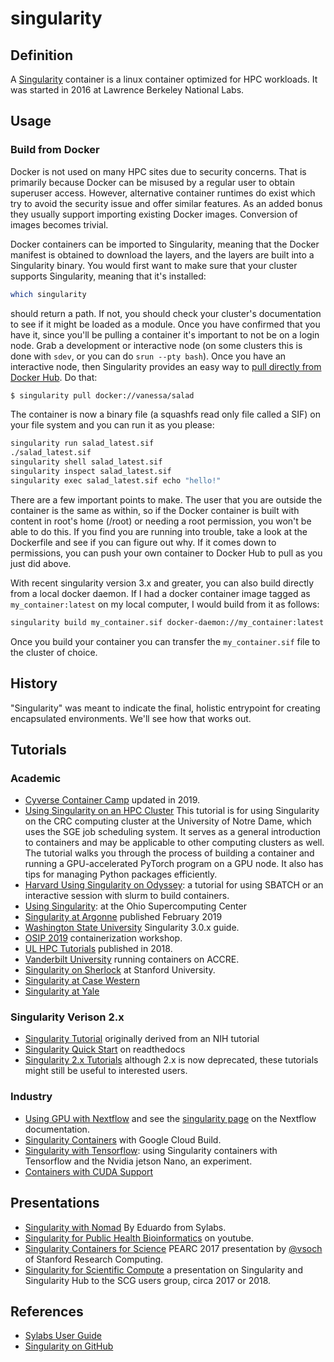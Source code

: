 # singularity


## Definition

A [Singularity](https://sylabs.io/singularity/) container is a linux container optimized for HPC workloads. <span id="question-how-was-singularity-started"></span> It was started in 2016 at Lawrence Berkeley National Labs.

## Usage


### Build from Docker

<span id='question-why-cant-docker-be-used-on-hpc'></span> Docker is not used on many HPC sites due to security concerns. That is primarily because Docker can be misused by a regular user to obtain superuser access. However, alternative container runtimes do exist which try to avoid the security issue and offer similar features. As an added bonus they usually support importing existing Docker images. Conversion of images becomes trivial.

<span id='question-how-do-i-convert-from-docker-to-singularity'></span>Docker containers can be imported to Singularity, meaning that the Docker manifest is obtained to download the layers, and the layers are built into a Singularity binary. You would first want to make sure that your cluster supports Singularity, meaning that it's installed:

```bash
which singularity
```

should return a path. If not, you should check your cluster's documentation to see if it might be loaded as a module. Once you have confirmed that you have it, since you'll be pulling a container it's important to not be on a login node. Grab a development or interactive node (on some clusters this is done with `sdev`, or you can do `srun --pty bash`). Once you have an interactive node, then Singularity provides an easy way to [pull directly from Docker Hub](https://sylabs.io/guides/3.4/user-guide/cli/singularity_pull.html). Do that:

```bash
$ singularity pull docker://vanessa/salad
```
The container is now a binary file (a squashfs read only file called a SIF) on your file system and you can run it as you please:

```bash
singularity run salad_latest.sif
./salad_latest.sif
singularity shell salad_latest.sif
singularity inspect salad_latest.sif
singularity exec salad_latest.sif echo "hello!"
```

There are a few important points to make. The user that you are outside the container is the same as within, so if the Docker container is built with content in root's home (/root) or needing a root permission, you won't be able to do this. If you find you are running into trouble, take a look at the Dockerfile and see if you can figure out why. If it comes down to permissions, you can push your own container to Docker Hub to pull as you just did above.

<span id='question-how-do-i-build-from-a-local-docker-daemon'></span>With recent singularity version 3.x and greater, you can also build directly from a local docker daemon. If I had a docker container image tagged as `my_container:latest` on my local computer, I would build from it as follows:

``` bash
singularity build my_container.sif docker-daemon://my_container:latest
```

Once you build your container you can transfer the `my_container.sif` file to the cluster of choice.

## History

<span id="question-where-does-the-term-singularity-originate"></span>"Singularity" was meant to indicate the final, holistic entrypoint for creating encapsulated environments. We'll see how that works out.

## Tutorials

### Academic

 - [Cyverse Container Camp](https://learning.cyverse.org/projects/container_camp_workshop_2019/en/latest/singularity/singularityintro.html) updated in 2019.
 - [Using Singularity on an HPC Cluster](https://github.com/bdusell/singularity-tutorial) <span id='question-how-do-i-use-singularity-on-an-hpc-cluster'> This tutorial is for using Singularity on the CRC computing cluster at the University of Notre Dame, which uses the SGE job scheduling system. It serves as a general introduction to containers and may be applicable to other computing clusters as well. The tutorial walks you through the process of building a container and running a GPU-accelerated PyTorch program on a GPU node. It also has tips for managing Python packages efficiently.
 - [Harvard Using Singularity on Odyssey](https://www.rc.fas.harvard.edu/resources/documentation/software/singularity-on-odyssey/): a tutorial for using SBATCH or an interactive session with slurm to build containers.
 - [Using Singularity](https://www.osc.edu/resources/getting_started/howto/howto_use_docker_and_singularity_containers_at_osc):  at the Ohio Supercomputing Center
 - [Singularity at Argonne](https://www.alcf.anl.gov/support-center/theta/singularity-theta) published February 2019
 - [Washington State University](https://hpc.wsu.edu/programmers-guide/singularity/) Singularity 3.0.x guide.
 - [OSIP 2019](https://github.com/rainsworth/osip2019-containerisation-workshop/) containerization workshop.
 - [UL HPC Tutorials](https://ulhpc-tutorials.readthedocs.io/en/latest/containers/singularity/) published in 2018.
 - [Vanderbilt University](https://www.vanderbilt.edu/accre/documentation/singularity/) running containers on ACCRE.
 - [Singularity on Sherlock](https://www.sherlock.stanford.edu/docs/software/using/singularity/) at Stanford University.
 - [Singularity at Case Western](https://sites.google.com/a/case.edu/hpcc/installed-software/container-platforms/singularity)
 - [Singularity at Yale](https://docs.ycrc.yale.edu/clusters-at-yale/guides/singularity/)

### Singularity Verison 2.x

 - [Singularity Tutorial](https://singularity-tutorial.github.io/) originally derived from an NIH tutorial
 - [Singularity Quick Start](https://singularity-docs.readthedocs.io/en/latest/) on readthedocs
- [Singularity 2.x Tutorials](https://singularity.lbl.gov/tutorials) although 2.x is now deprecated, these tutorials might still be useful to interested users.

### Industry

- [Using GPU with Nextflow](https://medium.com/@lucacozzuto/using-gpu-within-nextflow-19cd185d5e69?) and see the [singularity page](https://www.nextflow.io/docs/latest/singularity.html) on the Nextflow documentation.
- [Singularity Containers](https://cloud.google.com/community/tutorials/singularity-containers-with-cloud-build) with Google Cloud Build.
- [Singularity with Tensorflow](https://medium.com/singularityapp/singularity-containers-tensorflow-and-the-nvidia-jetson-nano-an-experiment-5be66ebbd4ac?): using Singularity containers with Tensorflow and the Nvidia jetson Nano, an experiment.
 - [Containers with CUDA Support](https://medium.com/@lpryszcz/containers-with-cuda-support-5467f393649f?)


## Presentations

 - [Singularity with Nomad](https://www.hashicorp.com/resources/singularity-nomad-task-driver-plugins) By Eduardo from Sylabs.
 - [Singularity for Public Health Bioinformatics](https://www.youtube.com/watch?v=juPLTMnFrcI&feature=youtu.be) on youtube.
 - [Singularity Containers for Science](https://www.slideshare.net/VanessaSochat/pearc17-reproducibility-and-containers-the-perfect-sandwich) PEARC 2017 presentation by [@vsoch](https://github.com/vsoch) of Stanford Research Computing. 
 - [Singularity for Scientific Compute](https://www.slideshare.net/VanessaSochat/singularity-containers-for-scientific-compute) a presentation on Singularity and Singularity Hub to the SCG users group, circa 2017 or 2018.

## References

 - [Sylabs User Guide](https://sylabs.io/guides/latest/user-guide/)
 - [Singularity on GitHub](https://github.com/sylabs/singularity)



